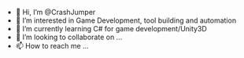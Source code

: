 - 👋 Hi, I’m @CrashJumper
- 👀 I’m interested in Game Development, tool building and automation
- 🌱 I’m currently learning C# for game development/Unity3D  
- 💞️ I’m looking to collaborate on ...
- 📫 How to reach me ...

<!---
CrashJumper/CrashJumper is a ✨ special ✨ repository because its `README.md` (this file) appears on your GitHub profile.
You can click the Preview link to take a look at your changes.
--->
